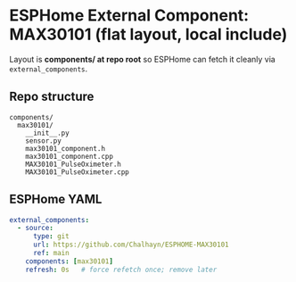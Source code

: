 
# ESPHome External Component: MAX30101 (flat layout, local include)

Layout is **components/ at repo root** so ESPHome can fetch it cleanly via `external_components`.

## Repo structure
```
components/
  max30101/
    __init__.py
    sensor.py
    max30101_component.h
    max30101_component.cpp
    MAX30101_PulseOximeter.h
    MAX30101_PulseOximeter.cpp
```

## ESPHome YAML
```yaml
external_components:
  - source:
      type: git
      url: https://github.com/Chalhayn/ESPHOME-MAX30101
      ref: main
    components: [max30101]
    refresh: 0s   # force refetch once; remove later
```
